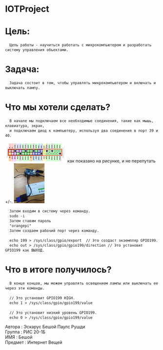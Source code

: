  # IOTProject

# Цель:

      Цель работы - научиться работать с микрокомпьютером и разработать систему управления объектами.
      
# Задача:
      
      Задача состоит в том, чтобы управлять микрокомпьютером и включать и выключать лампу.
# Что мы хотели сделать?
      
      В начале мы подключаем все необходимые соединения, такие как мышь, клавиатура, экран, 
      и подключаем диод к компьютеру, используя два соединения в порт 39 и 40.
<img src="orange.png" width="200" >      
      как показано на рисунке, и не перепутать +/-.
<img src="image.jpeg" width="100">

      Затем входим в систему через команду.
      sudo -i
      Затем ставим пароль
      "orangepi"
      Затем создаем рабочий порт через команду.
      
      echo 199 > /sys/class/gpio/export  // Это создаст экземпляр GPIO199.
      echo out > /sys/class/gpio/gpio199/direction // Это установит GPIO199 как ВЫХОД.
      
# Что в итоге получилось?
      В конце концов, мы можем управлять освещением лампы или выключать ее через эти команды.
      
      // Это установит GPIO199 HIGH.
      echo 1 > /sys/class/gpio/gpio199/value
      
      // Это установит низкий уровень GPIO199.
      echo 0 > /sys/class/gpio/gpio199/value  
      
Автора : Эскарус Бешой Паулс Рушди <br/>
Группа : РИС 20-1Б <br/>
ИМЯ : Бешой <br/>
Предмет : Интернет Вещей 
